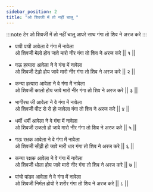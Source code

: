 ```yaml
---
sidebar_position: 2
title: "ओ शिवजी में तो नहीं चालु "
---
```


:::note टेर
ओ शिवजी में तो नहीं चालू आपरे साथ गंगा तो शिव ने अरज करे
:::

- पापी पापी आवेला वे गंगा में नावेला <br/>
  ओ शिवजी मेलो होय जावे मारो नीर गंगा तो शिव ने अरज करे || १ ||

- गऊ हत्यारा आवेला ने वे गंगा में नावेला <br/>
  ओ शिवजी टेढ़ो होय जावे मारो नीर गंगा तो शिव ने अरज करे || २ ||

- कन्या हत्यारा आवेला ने वे गंगा में नावेला <br/>
  ओ शिवजी कालो होय जावे मारो नीर गंगा तो शिव ने अरज करे || ३ ||

- भागीरथ जी आवेला ने वे गंगा में नावेला <br/>
  ओ शिवजी पीट रो रो हो जावेला गंगा तो शिव ने अरज करे || ४ ||

- धर्मी धर्मी आवेला ने वे गंगा में नावेला <br/>
  ओ शिवजी उजलो हो जावे मारो नीर गंगा तो शिव ने अरज करे || ५ ||

- गऊ रक्षक आवेला ने वे गंगा में नावेला <br/>
  ओ शिवजी सीढ़ी हो जावे मारी धार गंगा तो शिव ने अरज करे || ६ ||

- कन्या रक्षक आवेला ने वे गंगा में नावेला <br/>
  ओ शिवजी धोला होय जावे मारो नीर गंगा तो शिव ने अरज करे || ७ ||

- पांचो पांडव आवेला ने वे गंगा में नावेला <br/>
  ओ शिवजी निर्मल होयो रे शरीर गंगा तो शिव ने अरज करे || ८ ||
